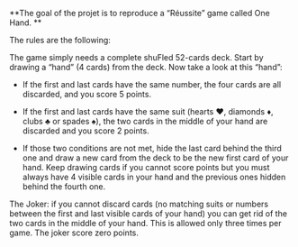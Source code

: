 
**The goal of the projet is to reproduce a “Réussite” game called One Hand. **

The rules are the
following:

The game simply needs a complete shuFled 52-cards deck. Start by drawing a “hand” (4
cards) from the deck.
Now take a look at this “hand”:

- If the first and last cards have the same number, the four cards are all discarded,
and you score 5 points.

- If the first and last cards have the same suit (hearts ♥, diamonds ♦, clubs ♣ or
spades ♠), the two cards in the middle of your hand are discarded and you score
2 points.
  
- If those two conditions are not met, hide the last card behind the third one and
draw a new card from the deck to be the new first card of your hand. Keep drawing
cards if you cannot score points but you must always have 4 visible cards in your
hand and the previous ones hidden behind the fourth one.


The Joker: if you cannot discard cards (no matching suits or numbers between the first
and last visible cards of your hand) you can get rid of the two cards in the middle of your
hand. This is allowed only three times per game. The joker score zero points.
